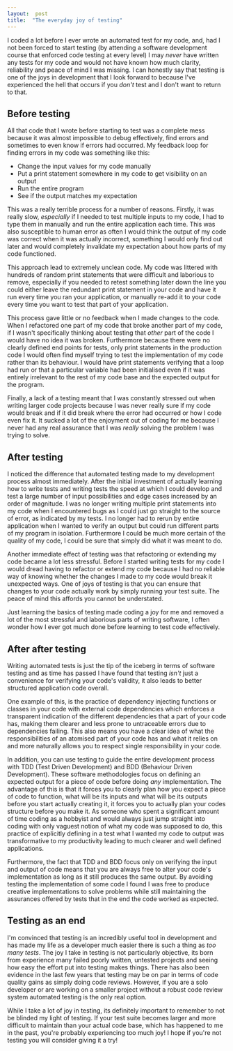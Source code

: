 ```yaml
---  
layout:  post 
title:  "The everyday joy of testing" 
---
```


I coded a lot before I ever wrote an automated test for my code, and, had I not been forced to start testing (by attending a software development course that enforced code testing at every level) I may *never* have written any tests for my code and would not have known how much clarity, reliability and peace of mind I was missing. I can honestly say that testing is one of the joys in development that I look forward to because I've experienced the hell that occurs if you *don't* test and I don't want to return to that.

## Before testing

All that code that I wrote before starting to test was a complete mess because it was almost impossible to debug effectively, find errors and sometimes to even know if errors had occurred. My feedback loop for finding errors in my code was something like this:

- Change the input values for my code manually
- Put a print statement somewhere in my code to get visibility on an output
- Run the entire program
- See if the output matches my expectation

This was a really terrible process for a number of reasons. Firstly, it was really slow, *especially* if I needed to test multiple inputs to my code, I had to type them in manually and run the entire application each time. This was also susceptible to human error as often I would think the output of my code was correct when it was actually incorrect, something I would only find out later and would completely invalidate my expectation about how parts of my code functioned.

This approach lead to extremely unclean code. My code was littered with hundreds of random print statements that were difficult and laborious to remove, especially if you needed to retest something later down the line you could either leave the redundant print statement in your code and have it run every time you ran your application, or manually re-add it to your code every time you want to test that part of your application.

This process gave little or no feedback when I made changes to the code. When I refactored one part of my code that broke another part of my code, if I wasn't specifically thinking about testing that *other* part of the code I would have no idea it was broken. Furthermore because there were no clearly defined end points for tests, only print statements in the production code I would often find myself trying to test the implementation of my code rather than its behaviour. I would have print statements verifying that a loop had run or that a particular variable had been initialised even if it was entirely irrelevant to the rest of my code base and the expected output for the program.

Finally, a lack of a testing meant that I was constantly stressed out when writing larger code projects because I was never really sure if my code would break and if it did break where the error had occurred or how I code even fix it. It sucked a lot of the enjoyment out of coding for me because I never had any real assurance that I was *really* solving the problem I was trying to solve.

## After testing

I noticed the difference that automated testing made to my development process almost immediately. After the initial investment of actually learning how to write tests and writing tests the speed at which I could develop and test a large number of input possibilities and edge cases increased by an order of magnitude. I was no longer writing multiple print statements into my code when I encountered bugs as I could just go straight to the source of error, as indicated by my tests. I no longer had to rerun by entire application when I wanted to verify an output but could run different parts of my program in isolation. Furthermore I could be much more certain of the quality of my code, I could be sure that simply did what it was meant to do.

Another immediate effect of testing was that refactoring or extending my code became a lot less stressful. Before I started writing tests for my code I would dread having to refactor or extend my code because I had no reliable way of knowing whether the changes I made to my code would break it unexpected ways. One of joys of testing is that you can ensure that changes to your code actually work by simply running your test suite. The peace of mind this affords you cannot be understated.

Just learning the basics of testing made coding a joy for me and removed a lot of the most stressful and laborious parts of writing software, I often wonder how I ever got much done before learning to test code effectively.

## After after testing

Writing automated tests is just the tip of the iceberg in terms of software testing and as time has passed I have found that testing *isn't* just a convenience for verifying your code's validity, it also leads to better structured application code overall.

One example of this, is the practice of dependency injecting functions or classes in your code with external code dependencies which enforces a transparent indication of the different dependencies that a part of your code has, making them clearer and less prone to untraceable errors due to dependencies failing. This also means you have a clear idea of what the responsibilities of an atomised part of your code has and what it relies on and more naturally allows you to respect single responsibility in your code.

In addition, you can use testing to guide the entire development process with TDD (Test Driven Development) and BDD (Behaviour Driven Development). These software methodologies focus on defining an expected output for a piece of code before doing *any* implementation. The advantage of this is that it forces you to clearly plan how you expect a piece of code to function, what will be its inputs and what will be its outputs before you start actually creating it, it forces you to actually plan your codes structure before you make it. As someone who spent a significant amount of time coding as a hobbyist and would always just jump straight into coding with only vaguest notion of what my code was supposed to do, this practice of explicitly defining in a test what I wanted my code to output was transformative to my productivity leading to much clearer and well defined applications.

Furthermore, the fact that TDD and BDD focus only on verifying the input and output of code means that you are always free to alter your code's implementation as long as it still produces the same output. By avoiding testing the implementation of some code I found I was free to produce creative implementations to solve problems while still maintaining the assurances offered by tests that in the end the code worked as expected.

## Testing as an end

I'm convinced that testing is an incredibly useful tool in development and has made my life as a developer much easier there is such a thing as *too many tests*. The joy I take in testing is not particularly objective, its born from experience many failed poorly written, untested projects and seeing how easy the effort put into testing makes things. There has also been evidence in the last few years that testing may be on par in terms of code quality gains as simply doing code reviews. However, if you are a solo developer or are working on a smaller project without a robust code review system automated testing is the only real option.

While I take a lot of joy in testing, its definitely important to remember to not be blinded my light of testing. If your test suite becomes larger and more difficult to maintain than your actual code base, which has happened to me in the past, you're probably experiencing too much joy! I hope if you're not testing you will consider giving it a try!
<!--stackedit_data:
eyJoaXN0b3J5IjpbMTg3NTAyMzYxMywtMjEyODM0NTY0OSwyMD
U0MTA0ODE0LDM0MDk4NzI0LDIyODIyMjk1OSwxODMxNTA3ODI1
LC0xNTk2NTQ0OTFdfQ==
-->